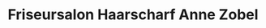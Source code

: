 ---
title: "Friseursalon Haarscharf Anne Zobel"
url: /hoyerswerda/friseursalon-haarscharf-anne-zobel/
shop: Friseur
---